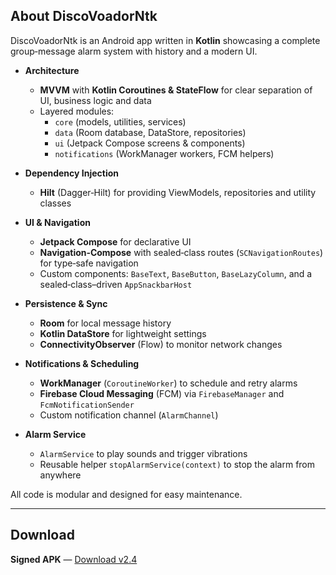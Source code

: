 ## About DiscoVoadorNtk

DiscoVoadorNtk is an Android app written in **Kotlin** showcasing a complete group‑message alarm system with history and a modern UI.

- **Architecture**  
  - **MVVM** with **Kotlin Coroutines & StateFlow** for clear separation of UI, business logic and data  
  - Layered modules:  
    - `core` (models, utilities, services)  
    - `data` (Room database, DataStore, repositories)  
    - `ui` (Jetpack Compose screens & components)  
    - `notifications` (WorkManager workers, FCM helpers)

- **Dependency Injection**  
  - **Hilt** (Dagger‑Hilt) for providing ViewModels, repositories and utility classes  

- **UI & Navigation**  
  - **Jetpack Compose** for declarative UI  
  - **Navigation‑Compose** with sealed‐class routes (`SCNavigationRoutes`) for type‑safe navigation  
  - Custom components: `BaseText`, `BaseButton`, `BaseLazyColumn`, and a sealed‐class–driven `AppSnackbarHost`

- **Persistence & Sync**  
  - **Room** for local message history  
  - **Kotlin DataStore** for lightweight settings  
  - **ConnectivityObserver** (Flow) to monitor network changes  

- **Notifications & Scheduling**  
  - **WorkManager** (`CoroutineWorker`) to schedule and retry alarms  
  - **Firebase Cloud Messaging** (FCM) via `FirebaseManager` and `FcmNotificationSender`  
  - Custom notification channel (`AlarmChannel`)

- **Alarm Service**  
  - `AlarmService` to play sounds and trigger vibrations  
  - Reusable helper `stopAlarmService(context)` to stop the alarm from anywhere  


All code is modular and designed for easy maintenance.  

---

##  Download

**Signed APK** — [Download v2.4](https://github.com/naratake23/DiscoVoadorNtk/raw/main/app/release/discoVoadorNtk%20v2.4.apk)
